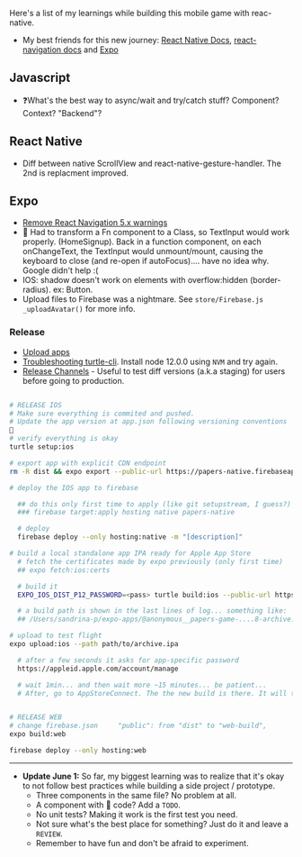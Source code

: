 Here's a list of my learnings while building this mobile game with reac-native.

- My best friends for this new journey: [React Native Docs](https://reactnative.dev/docs), [react-navigation docs](https://reactnavigation.org/) and [Expo](https://docs.expo.io/versions/latest/)

## Javascript

- ❓What's the best way to async/wait and try/catch stuff? Component? Context? "Backend"?

## React Native

- Diff between native ScrollView and react-native-gesture-handler. The 2nd is replacment improved.

## Expo

- [Remove React Navigation 5.x warnings](https://stackoverflow.com/questions/60212460/how-to-remove-reach-navigation-5-x-warnings)
- 🐛 Had to transform a Fn component to a Class, so TextInput would work properly. (HomeSignup). Back in a function component, on each onChangeText, the TextInput would unmount/mount, causing the keyboard to close (and re-open if autoFocus).... have no idea why. Google didn't help :(
- IOS: shadow doesn't work on elements with overflow:hidden (border-radius). ex: Button.
- Upload files to Firebase was a nightmare. See `store/Firebase.js _uploadAvatar()` for more info.

### Release

- [Upload apps](https://docs.expo.io/distribution/uploading-apps/#2-start-the-upload)
- [Troubleshooting turtle-cli](https://github.com/expo/turtle/issues/179). Install node 12.0.0 using `NVM` and try again.
- [Release Channels](https://docs.expo.io/distribution/release-channels/) - Useful to test diff versions (a.k.a staging) for users before going to production.

```bash

# RELEASE IOS
# Make sure everything is commited and pushed.
# Update the app version at app.json following versioning conventions

# verify everything is okay
turtle setup:ios

# export app with explicit CDN endpoint
rm -R dist && expo export --public-url https://papers-native.firebaseapp.com/

# deploy the IOS app to firebase

  ## do this only first time to apply (like git setupstream, I guess?)
  ### firebase target:apply hosting native papers-native

  # deploy
  firebase deploy --only hosting:native -m "[description]"

# build a local standalone app IPA ready for Apple App Store
  # fetch the certificates made by expo previously (only first time)
  ## expo fetch:ios:certs

  # build it
  EXPO_IOS_DIST_P12_PASSWORD=<pass> turtle build:ios --public-url https://papers-native.firebaseapp.com/ios-index.json --team-id <teamid> --dist-p12-path papers-game_dist.p12 --provisioning-profile-path papers-game.mobileprovision

  # a build path is shown in the last lines of log... something like:
  ## /Users/sandrina-p/expo-apps/@anonymous__papers-game-....8-archive.ipa

# upload to test flight
expo upload:ios --path path/to/archive.ipa

  # after a few seconds it asks for app-specific password
  https://appleid.apple.com/account/manage

  # wait 1min... and then wait more ~15 minutes... be patient...
  # After, go to AppStoreConnect. The the new build is there. It will take a few hours to process the build


# RELEASE WEB
# change firebase.json     "public": from "dist" to "web-build",
expo build:web

firebase deploy --only hosting:web
```

---

- **Update June 1:**
  So far, my biggest learning was to realize that it's okay to not follow best practices while building a side project / prototype.
  - Three components in the same file? No problem at all.
  - A component with 🍝 code? Add a `TODO`.
  - No unit tests? Making it work is the first test you need.
  - Not sure what's the best place for something? Just do it and leave a `REVIEW`.
  - Remember to have fun and don't be afraid to experiment.
